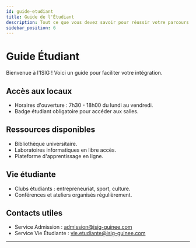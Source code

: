 ```yaml
---
id: guide-etudiant
title: Guide de l'Étudiant
description: Tout ce que vous devez savoir pour réussir votre parcours à l'ISIG.
sidebar_position: 6
---
```

# Guide Étudiant

Bienvenue à l'ISIG ! Voici un guide pour faciliter votre intégration.

## Accès aux locaux
- Horaires d'ouverture : 7h30 - 18h00 du lundi au vendredi.
- Badge étudiant obligatoire pour accéder aux salles.

## Ressources disponibles
- Bibliothèque universitaire.
- Laboratoires informatiques en libre accès.
- Plateforme d'apprentissage en ligne.

## Vie étudiante
- Clubs étudiants : entrepreneuriat, sport, culture.
- Conférences et ateliers organisés régulièrement.

## Contacts utiles
- Service Admission : admission@isig-guinee.com
- Service Vie Étudiante : vie.etudiante@isig-guinee.com

---
